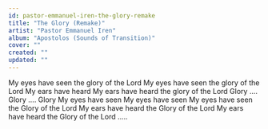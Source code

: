 ```yaml
---
id: pastor-emmanuel-iren-the-glory-remake
title: "The Glory (Remake)"
artist: "Pastor Emmanuel Iren"
album: "Apostolos (Sounds of Transition)"
cover: ""
created: ""
updated: ""
---
```


My eyes have seen the glory of the Lord
My eyes have seen the glory of the Lord
My ears have heard
My ears have heard the glory of the Lord
Glory
....
Glory
....
Glory
My eyes have seen
My eyes have seen
My eyes have seen the Glory of the Lord
My ears have heard the Glory of the Lord
My ears have heard the Glory of the Lord
.....